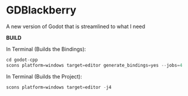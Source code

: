 # GDBlackberry
A new version of Godot that is streamlined to what I need

**BUILD**

In Terminal (Builds the Bindings): 
```PYTHON
cd godot-cpp
scons platform=windows target=editor generate_bindings=yes --jobs=4
```

In Terminal (Builds the Project):
```PYTHON
scons platform=windows target=editor -j4
```
